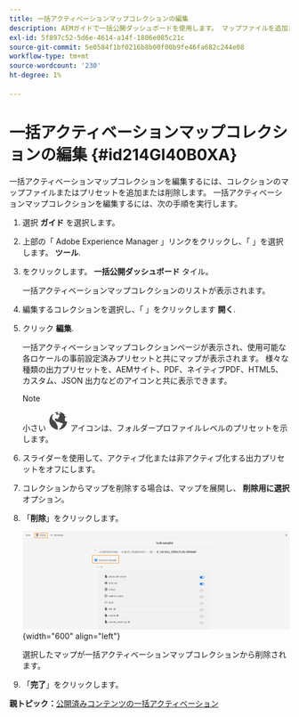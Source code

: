 ```yaml
---
title: 一括アクティベーションマップコレクションの編集
description: AEMガイドで一括公開ダッシュボードを使用します。 マップファイルを追加または削除して、一括アクティベーションマップコレクションを編集する方法を説明します。
exl-id: 5f897c52-5d6e-4614-a14f-1806e085c21c
source-git-commit: 5e0584f1bf0216b8b00f00b9fe46fa682c244e08
workflow-type: tm+mt
source-wordcount: '230'
ht-degree: 1%

---
```


# 一括アクティベーションマップコレクションの編集 {#id214GI40B0XA}

一括アクティベーションマップコレクションを編集するには、コレクションのマップファイルまたはプリセットを追加または削除します。 一括アクティベーションマップコレクションを編集するには、次の手順を実行します。

1. 選択 **ガイド** を選択します。

1. 上部の「 Adobe Experience Manager 」リンクをクリックし、「 」を選択します。 **ツール**.

1. をクリックします。 **一括公開ダッシュボード** タイル。

   一括アクティベーションマップコレクションのリストが表示されます。

1. 編集するコレクションを選択し、「 」をクリックします **開く**.

1. クリック **編集**.

   一括アクティベーションマップコレクションページが表示され、使用可能な各ロケールの事前設定済みプリセットと共にマップが表示されます。
様々な種類の出力プリセットを、AEMサイト、PDF、ネイティブPDF、HTML5、カスタム、JSON 出力などのアイコンと共に表示できます。

   >[!NOTE]
   >
   > 小さい ![](images/global-preset-icon.svg) アイコンは、フォルダープロファイルレベルのプリセットを示します。


1. スライダーを使用して、アクティブ化または非アクティブ化する出力プリセットをオフにします。

1. コレクションからマップを削除する場合は、マップを展開し、 **削除用に選択** オプション。

1. 「**削除**」をクリックします。

   ![](images/bulk-activation-delete-map.png){width="600" align="left"}

   選択したマップが一括アクティベーションマップコレクションから削除されます。

1. 「**完了**」をクリックします。


**親トピック：**[&#x200B;公開済みコンテンツの一括アクティベーション](conf-bulk-activation.md)
